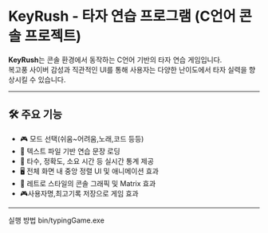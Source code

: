 # KeyRush - 타자 연습 프로그램 (C언어 콘솔 프로젝트)

**KeyRush**는 콘솔 환경에서 동작하는 C언어 기반의 타자 연습 게임입니다.  
복고풍 사이버 감성과 직관적인 UI를 통해 사용자는 다양한 난이도에서 타자 실력을 향상시킬 수 있습니다.

---

## 🛠️ 주요 기능

- 🎮 모드 선택(쉬움~어려움,노래,코드 등등)
- 📁 텍스트 파일 기반 연습 문장 로딩
- 🧮 타수, 정확도, 소요 시간 등 실시간 통계 제공
- 🖥️ 전체 화면 내 중앙 정렬 UI 및 애니메이션 효과
- 🎨 레트로 스타일의 콘솔 그래픽 및 Matrix 효과
- 🎮사용자명,최고기록 저장으로 게임 효과

---
실행 방법
bin/typingGame.exe
